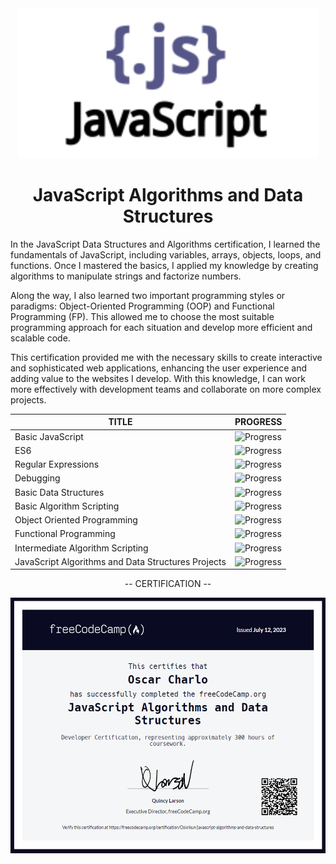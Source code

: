 <div id="header" align="center">
    <img src="../resources/javascript.svg" width="480" height="240"/>
    <h1 align="center">JavaScript Algorithms and Data Structures</h1>
</div>

In the JavaScript Data Structures and Algorithms certification, I learned the fundamentals of JavaScript, including variables, arrays, objects, loops, and functions. Once I mastered the basics, I applied my knowledge by creating algorithms to manipulate strings and factorize numbers.

Along the way, I also learned two important programming styles or paradigms: Object-Oriented Programming (OOP) and Functional Programming (FP). This allowed me to choose the most suitable programming approach for each situation and develop more efficient and scalable code.

This certification provided me with the necessary skills to create interactive and sophisticated web applications, enhancing the user experience and adding value to the websites I develop. With this knowledge, I can work more effectively with development teams and collaborate on more complex projects.

| <div align="center">TITLE</div> |<div align="center">PROGRESS</div>  | 
|:--|:--|
|<div align="left">Basic JavaScript</div>| ![Progress](https://progress-bar.dev/100/) |
|<div align="left">ES6</div>| ![Progress](https://progress-bar.dev/100/) |
|<div align="left">Regular Expressions</div>| ![Progress](https://progress-bar.dev/100/) |
|<div align="left">Debugging</div>| ![Progress](https://progress-bar.dev/100/) |
|<div align="left">Basic Data Structures</div>| ![Progress](https://progress-bar.dev/100/) |
|<div align="left">Basic Algorithm Scripting</div>| ![Progress](https://progress-bar.dev/100/) |
|<div align="left">Object Oriented Programming</div>| ![Progress](https://progress-bar.dev/0/) |
|<div align="left">Functional Programming</div>| ![Progress](https://progress-bar.dev/0/) |
|<div align="left">Intermediate Algorithm Scripting</div>| ![Progress](https://progress-bar.dev/0/) |
|<div align="left">JavaScript Algorithms and Data Structures Projects</div>| ![Progress](https://progress-bar.dev/100/) |


<p align="center">-- CERTIFICATION --</p>

<p align="center">
  <img src="../resources/JavaScript Algorithms and Data Structures.png" width="525" height="409"/>
</p>